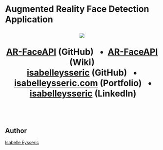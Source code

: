 <p align="center">
  <h1>Augmented Reality Face Detection Application<br>
</p>
<p align="center">
  <img src="[https://github.com/isabelleysseric/voice-cloning/blob/main/output/test_model_image.png](https://github.com/isabelleysseric/AR-FaceAPI/blob/master/ar-face-detection.png)" />
</p>  

<p align='center'>
  <a href="https://github.com/isabelleysseric/AR-FaceAPI/tree/main">AR-FaceAPI</a> (GitHub)
  &nbsp; • &nbsp;<a href="https://github.com/isabelleysseric/AR-FaceAPI/wiki/Home">AR-FaceAPI</a> (Wiki)<br/>
  <a href="https://github.com/isabelleysseric">isabelleysseric</a> (GitHub)
  &nbsp; • &nbsp;<a href="https://isabelleysseric.com/">isabelleysseric.com</a> (Portfolio)
  &nbsp; • &nbsp;<a href="https://www.linkedin.com/in/isabelleysseric/">isabelleysseric</a> (LinkedIn) <br/>
</p>
<br/>


## Author
[Isabelle Eysseric](https://github.com/isabelleysseric)
<br/>
<br/>
